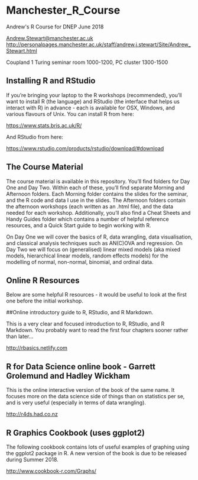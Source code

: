 # Manchester_R_Course
Andrew's R Course for DNEP June 2018

Andrew.Stewart@manchester.ac.uk
http://personalpages.manchester.ac.uk/staff/andrew.j.stewart/Site/Andrew_Stewart.html

Coupland 1 Turing seminar room 1000-1200, PC cluster 1300-1500


## Installing R and RStudio
If you’re bringing your laptop to the R workshops (recommended), you’ll want to install R (the language) and RStudio (the interface that helps us interact with R) in advance - each is available for OSX, Windows, and various flavours of Unix. You can install R from here:

https://www.stats.bris.ac.uk/R/

And RStudio from here:

https://www.rstudio.com/products/rstudio/download/#download


## The Course Material
The course material is available in this repository.  You’ll find folders for Day One and Day Two. Within each of these, you’ll find separate Morning and Afternoon folders. Each Morning folder contains the slides for the seminar, and the R code and data I use in the slides. The Afternoon folders contain the afternoon workshops (each written as an .html file), and the data needed for each workshop. Additionally, you’ll also find a Cheat Sheets and Handy Guides folder which contains a number of helpful reference resources, and a Quick Start guide to begin working with R.

On Day One we will cover the basics of R, data wrangling, data visualisation, and classical analysis techniques such as AN(C)OVA and regression. On Day Two we will focus on (generalised) linear mixed models (aka mixed models, hierarchical linear models, random effects models) for the modelling of normal, non-normal, binomial, and ordinal data.



## Online R Resources
Below are some helpful R resources - it would be useful to look at the first one before the initial workshop. 


##Online introductory guide to R, RStudio, and R Markdown.

This is a very clear and focused introduction to R, RStudio, and R Markdown. You probably want to read the first four chapters sooner rather than later…

http://rbasics.netlify.com



## R for Data Science online book - Garrett Grolemund and Hadley Wickham

This is the online interactive version of the book of the same name. It focuses more on the data science side of things than on statistics per se, and is very useful (especially in terms of data wrangling).

http://r4ds.had.co.nz



## R Graphics Cookbook (uses ggplot2)

The following cookbook contains lots of useful examples of graphing using the ggplot2 package in R. A new version of the book is due to be released during Summer 2018.

http://www.cookbook-r.com/Graphs/



